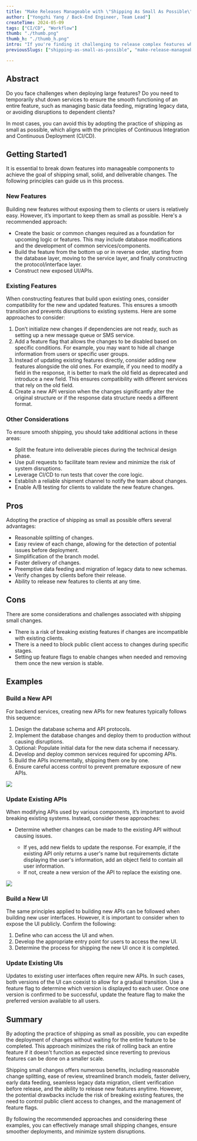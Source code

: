 ```yaml
---
title: "Make Releases Manageable with \"Shipping As Small As Possible\""
author: ["Yongzhi Yang / Back-End Engineer, Team Lead"]
createTime: 2024-05-09
tags: ["CI/CD", "Workflow"]
thumb: "./thumb.png"
thumb_h: "./thumb_h.png"
intro: "If you're finding it challenging to release complex features while adhering to the principles of Continuous Integration and Continuous Deployment (CI/CD), we’re excited to share our proven approach. By breaking down large features into manageable components, we can relieve the burden of managing these large features, ensuring smoother data management and migration, and minimizing disruptions to dependent clients. This approach also supports an agile and iterative deployment process, enhancing stability and the user experience."
previousSlugs: ["shipping-as-small-as-possible", "make-release-manageable-with-shipping-as-small-as-possible"]

---
```


## Abstract

Do you face challenges when deploying large features? Do you need to temporarily shut down services to ensure the smooth functioning of an entire feature, such as managing basic data feeding, migrating legacy data, or avoiding disruptions to dependent clients? 

In most cases, you can avoid this by adopting the practice of shipping as small as possible, which aligns with the principles of Continuous Integration and Continuous Deployment (CI/CD).


## Getting Started1

It is essential to break down features into manageable components to achieve the goal of shipping small, solid, and deliverable changes. The following principles can guide us in this process.

### New Features

Building new features without exposing them to clients or users is relatively easy. However, it’s important to keep them as small as possible. Here's a recommended approach:

- Create the basic or common changes required as a foundation for upcoming logic or features. This may include database modifications and the development of common services/components.
- Build the feature from the bottom up or in reverse order, starting from the database layer, moving to the service layer, and finally constructing the protocol/interface layer.
- Construct new exposed UI/APIs.


### Existing Features

When constructing features that build upon existing ones, consider compatibility for the new and updated features. This ensures a smooth transition and prevents disruptions to existing systems. Here are some approaches to consider: 

1. Don’t initialize new changes if dependencies are not ready, such as setting up a new message queue or SMS service.
2. Add a feature flag that allows the changes to be disabled based on specific conditions. For example, you may want to hide all change information from users or specific user groups.
3. Instead of updating existing features directly, consider adding new features alongside the old ones. For example, if you need to modify a field in the response, it is better to mark the old field as deprecated and introduce a new field. This ensures compatibility with different services that rely on the old field.
4. Create a new API version when the changes significantly alter the original structure or if the response data structure needs a different format.

### Other Considerations

To ensure smooth shipping, you should take additional actions in these areas:


- Split the feature into deliverable pieces during the technical design phase.
- Use pull requests to facilitate team review and minimize the risk of system disruptions.
- Leverage CI/CD to run tests that cover the core logic.
- Establish a reliable shipment channel to notify the team about changes.
- Enable A/B testing for clients to validate the new feature changes.

## Pros

Adopting the practice of shipping as small as possible offers several advantages:

- Reasonable splitting of changes.
- Easy review of each change, allowing for the detection of potential issues before deployment.
- Simplification of the branch model.
- Faster delivery of changes.
- Preemptive data feeding and migration of legacy data to new schemas.
- Verify changes by clients before their release.
- Ability to release new features to clients at any time.


## Cons

There are some considerations and challenges associated with shipping small changes.

- There is a risk of breaking existing features if changes are incompatible with existing clients.
- There is a need to block public client access to changes during specific stages.
- Setting up feature flags to enable changes when needed and removing them once the new version is stable.


## Examples

### Build a New API

For backend services, creating new APIs for new features typically follows this sequence:

1. Design the database schema and API protocols.
2. Implement the database changes and deploy them to production without causing disruptions.
3. Optional: Populate initial data for the new data schema if necessary.
4. Develop and deploy common services required for upcoming APIs.
5. Build the APIs incrementally, shipping them one by one.
6. Ensure careful access control to prevent premature exposure of new APIs.

![](build_new_api.png)


### Update Existing APIs

When modifying APIs used by various components, it’s important to avoid breaking existing systems. Instead, consider these approaches:

- Determine whether changes can be made to the existing API without causing issues.

    - If yes, add new fields to update the response. For example, if the existing API only returns a user's name but requirements dictate displaying the user's information, add an object field to contain all user information.
    - If not, create a new version of the API to replace the existing one.

![](./update_api.png)


### Build a New UI

The same principles applied to building new APIs can be followed when building new user interfaces. However, it is important to consider when to expose the UI publicly. Confirm the following:

1. Define who can access the UI and when.
2. Develop the appropriate entry point for users to access the new UI.
3. Determine the process for shipping the new UI once it is completed.


### Update Existing UIs

Updates to existing user interfaces often require new APIs. In such cases, both versions of the UI can coexist to allow for a gradual transition. Use a feature flag to determine which version is displayed to each user. Once one version is confirmed to be successful, update the feature flag to make the preferred version available to all users.


## Summary

By adopting the practice of shipping as small as possible, you can expedite the deployment of changes without waiting for the entire feature to be completed. This approach minimizes the risk of rolling back an entire feature if it doesn't function as expected since reverting to previous features can be done on a smaller scale.

Shipping small changes offers numerous benefits, including reasonable change splitting, ease of review, streamlined branch models, faster delivery, early data feeding, seamless legacy data migration, client verification before release, and the ability to release new features anytime. However, the potential drawbacks include the risk of breaking existing features, the need to control public client access to changes, and the management of feature flags.
  
By following the recommended approaches and considering these examples, you can effectively manage small shipping changes, ensure smoother deployments, and minimize system disruptions.
